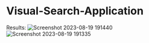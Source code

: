 # Visual-Search-Application

Results:
![Screenshot 2023-08-19 191440](https://github.com/reshma045/Visual-Search-Application/assets/77575603/6d8483d5-d728-492c-a7df-ec599db8de13)
![Screenshot 2023-08-19 191335](https://github.com/reshma045/Visual-Search-Application/assets/77575603/4956bcb6-01bb-4e05-a69a-9fe36eb42f3e)
